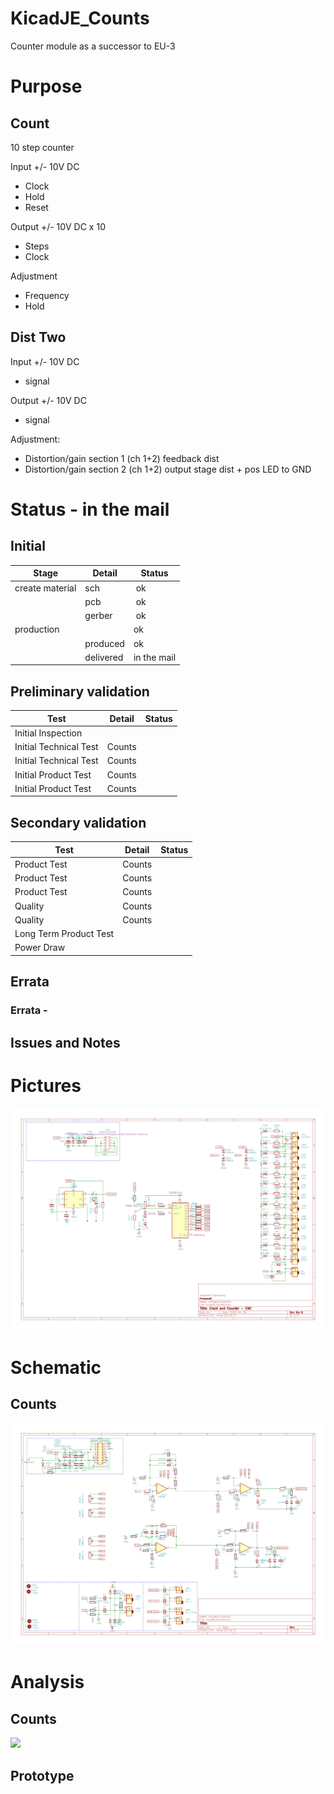 # KicadJE_Counts
Counter module as a successor to EU-3

# Purpose
## Count
10 step counter

Input +/- 10V DC
 - Clock  
 - Hold
 - Reset

Output +/- 10V DC x 10
 - Steps
 - Clock

Adjustment
 - Frequency
 - Hold

## Dist Two
Input +/- 10V DC
 - signal

Output +/- 10V DC
 - signal

Adjustment:
 - Distortion/gain section 1 (ch 1+2) feedback dist
 - Distortion/gain section 2 (ch 1+2) output stage dist + pos LED to GND

# Status - in the mail
## Initial 
| Stage  | Detail | Status |
| ------------- | ------------- | ------------- |
| create material  | sch | ok |
| | pcb | ok |
| | gerber | ok |
| production  |   | ok |
|  | produced | ok |
|  | delivered | in the mail |
## Preliminary validation
| Test  | Detail | Status |
| ------------- | ------------- | ------------- |
| Initial Inspection | |  |
| Initial Technical Test | Counts |  |
| Initial Technical Test | Counts |  |
| Initial Product Test | Counts |  |
| Initial Product Test | Counts |  |

## Secondary validation
| Test  | Detail | Status |
| ------------- | ------------- |------------- |
| Product Test | Counts | |
| Product Test | Counts | |
| Product Test | Counts | |
| Quality | Counts | |
| Quality | Counts | |
| Long Term Product Test |  |  |
| Power Draw |  | 

## Errata
### Errata - 

## Issues and Notes
### 

# Pictures
![](Count_sch.png)

# Schematic
## Counts
![](Dist_two_sch.png)

# Analysis
## Counts
![](counts.png)

## Prototype

